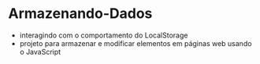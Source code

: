 # Armazenando-Dados
- interagindo com o comportamento do LocalStorage
- projeto para armazenar e modificar elementos em páginas web usando o JavaScript
